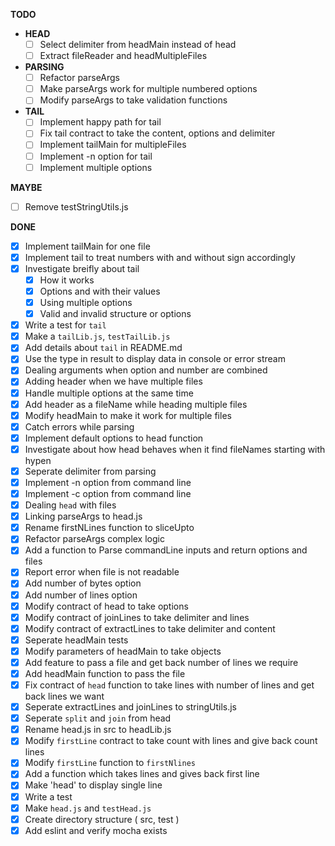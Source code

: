 **TODO**
- **HEAD**
  - [ ] Select delimiter from headMain instead of head
  - [ ] Extract fileReader and headMultipleFiles

- **PARSING**
  - [ ] Refactor parseArgs
  - [ ] Make parseArgs work for multiple numbered options
  - [ ] Modify parseArgs to take validation functions

- **TAIL**
  - [ ] Implement happy path for tail
  - [ ] Fix tail contract to take the content, options and delimiter
  - [ ] Implement tailMain for multipleFiles
  - [ ] Implement -n option for tail
  - [ ] Implement multiple options

**MAYBE**
- [ ] Remove testStringUtils.js

**DONE**

- [x] Implement tailMain for one file
- [x] Implement tail to treat numbers with and without sign accordingly
- [x] Investigate breifly about tail
  - [x] How it works
  - [x] Options and with their values
  - [x] Using multiple options
  - [x] Valid and invalid structure or options
- [x] Write a test for `tail`
- [x] Make a `tailLib.js`, `testTailLib.js`
- [x] Add details about `tail` in README.md
- [x] Use the type in result to display data in console or error stream
- [x] Dealing arguments when option and number are combined 
- [x] Adding header when we have multiple files
- [x] Handle multiple options at the same time
- [x] Add header as a fileName while heading multiple files
- [x] Modify headMain to make it work for multiple files
- [x] Catch errors while parsing
- [x] Implement default options to head function
- [x] Investigate about how head behaves when it find fileNames starting with hypen
- [x] Seperate delimiter from parsing
- [x] Implement -n option from command line
- [x] Implement -c option from command line
- [x] Dealing `head` with files
- [x] Linking parseArgs to head.js
- [x] Rename firstNLines function to sliceUpto
- [x] Refactor parseArgs complex logic
- [x] Add a function to Parse commandLine inputs and return options and files
- [x] Report error when file is not readable
- [x] Add number of bytes option
- [x] Add number of lines option
- [x] Modify contract of head to take options
- [x] Modify contract of joinLines to take delimiter and lines
- [x] Modify contract of extractLines to take delimiter and content
- [x] Seperate headMain tests
- [x] Modify parameters of headMain to take objects
- [x] Add feature to pass a file and get back number of lines we require
- [x] Add headMain function to pass the file
- [x] Fix contract of `head` function to take lines with number of lines and get
 back lines we want
- [x] Seperate extractLines and joinLines to stringUtils.js
- [x] Seperate `split` and `join` from head
- [x] Rename head.js in src to headLib.js
- [x] Modify `firstLine` contract to take count with lines and give back count lines
- [x] Modify `firstLine` function to `firstNlines` 
- [x] Add a function which takes lines and gives back first line
- [x] Make 'head' to display single line
- [x] Write a test
- [x] Make `head.js` and `testHead.js` 
- [x] Create directory structure ( src, test )
- [x] Add eslint and verify mocha exists

